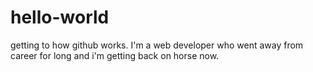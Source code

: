 # hello-world
getting to how github works. I'm a web developer who went away from career for long and i'm getting back on horse now.

